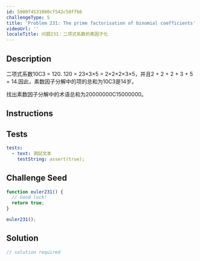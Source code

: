 ```yaml
---
id: 5900f4531000cf542c50ff66
challengeType: 5
title: 'Problem 231: The prime factorisation of binomial coefficients'
videoUrl: ''
localeTitle: 问题231：二项式系数的素因子化
---
```


## Description
<section id="description">二项式系数10C3 = 120. 120 = 23×3×5 = 2×2×2×3×5，并且2 + 2 + 2 + 3 + 5 = 14.因此，素数因子分解中的项的总和为10C3是14岁。 <p>找出素数因子分解中的术语总和为20000000C15000000。 </p></section>

## Instructions
<section id="instructions">
</section>

## Tests
<section id='tests'>

```yml
tests:
  - text: 測試文本
    testString: assert(true);

```

</section>

## Challenge Seed
<section id='challengeSeed'>

<div id='js-seed'>

```js
function euler231() {
  // Good luck!
  return true;
}

euler231();

```

</div>



</section>

## Solution
<section id='solution'>

```js
// solution required
```
</section>

